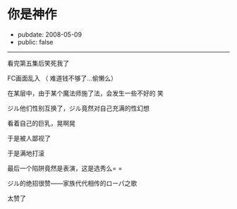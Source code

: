 # 你是神作

- pubdate: 2008-05-09
- public: false

--------------------------


看完第五集后笑死我了

FC画面乱入 （ 难道钱不够了...偷懒么）

在某层中，由于某个魔法师施了法，会发生一些不好的 笑

ジル他们性别互换了，ジル竟然对自己充满的性幻想

看着自己的巨乳，晃啊晃

于是被人鄙视了

于是满地打滚

最后一个陷阱竟然是表演，这是选秀么= =

ジル的绝招很赞——家族代代相传的ローパ之歌

太赞了
